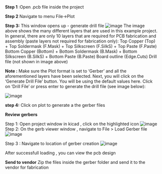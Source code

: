 **Step 1** :Open .pcb file inside the project

**Step 2** Navigate to menu  File->Plot

**Step 3:**  This window opens up - generate drill file
![image](https://user-images.githubusercontent.com/32264646/65579476-6fc7d880-df95-11e9-93dc-900bc1a6fab7.png)
The image above shows the many different layers that are used in this example project. In general, there are only 10 layers that are required for PCB fabrication and assembly (paste layers not required for fabrication only):
Top Copper (Top) + Top Soldermask (F.Mask) + Top Silkscreen (F.SilkS) + Top Paste (F.Paste)
Bottom Copper (Bottom) + Bottom Soldermask (B.Mask) + Bottom Silkscreen (B.SilkS) + Bottom Paste (B.Paste)
Board outline (Edge.Cuts)
Drill file (not shown in image above)


**Note :** Make sure the Plot format is set to ‘Gerber’ and all the aforementioned layers have been selected. Next, you will click on the ‘Generate Drill File’ button. You will be using the default values here. Click on ‘Drill File’ or press enter to generate the drill file (see image below):


![image](https://user-images.githubusercontent.com/32264646/65579655-caf9cb00-df95-11e9-9b44-b75f0f5592ee.png)

**step 4:** Click on plot to generate a the gerber files

**Review gerbers**

Step 1: Open project window in kicad , click on the highlighted icon
![image](https://user-images.githubusercontent.com/32264646/65579826-21ffa000-df96-11e9-978e-eafe81e6b13a.png)
Step 2:  On the gerb viewer window , navigate to File > Load Gerber file
![image](https://user-images.githubusercontent.com/32264646/65580137-b9fd8980-df96-11e9-9a25-7e3f81186096.png)

Step 3 : Navigate to location of gerber creation
![image](https://user-images.githubusercontent.com/32264646/65580211-d994b200-df96-11e9-8e81-703c35f17e7c.png)

After successfull loading , you can view the pcb design

**Send to vendor**
Zip the files inside the gerber folder and send it to the vendor for fabrication


